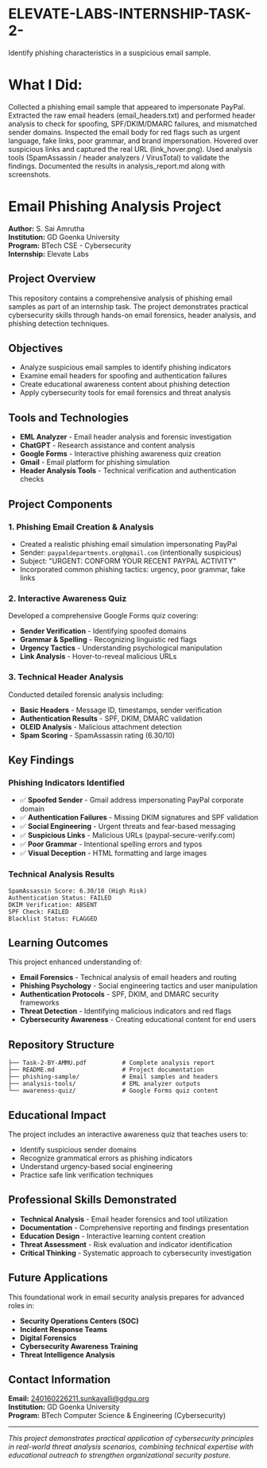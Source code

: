 # ELEVATE-LABS-INTERNSHIP-TASK-2-
Identify phishing characteristics in a suspicious email sample.
# What I Did:

Collected a phishing email sample that appeared to impersonate PayPal.
Extracted the raw email headers (email_headers.txt) and performed header analysis to check for spoofing, SPF/DKIM/DMARC failures, and mismatched sender domains.
Inspected the email body for red flags such as urgent language, fake links, poor grammar, and brand impersonation.
Hovered over suspicious links and captured the real URL (link_hover.png).
Used analysis tools (SpamAssassin / header analyzers / VirusTotal) to validate the findings.
Documented the results in analysis_report.md along with screenshots.

# Email Phishing Analysis Project

**Author:** S. Sai Amrutha  
**Institution:** GD Goenka University  
**Program:** BTech CSE - Cybersecurity  
**Internship:** Elevate Labs

## Project Overview

This repository contains a comprehensive analysis of phishing email samples as part of an internship task. The project demonstrates practical cybersecurity skills through hands-on email forensics, header analysis, and phishing detection techniques.

## Objectives

- Analyze suspicious email samples to identify phishing indicators
- Examine email headers for spoofing and authentication failures  
- Create educational awareness content about phishing detection
- Apply cybersecurity tools for email forensics and threat analysis

## Tools and Technologies

- **EML Analyzer** - Email header analysis and forensic investigation
- **ChatGPT** - Research assistance and content analysis
- **Google Forms** - Interactive phishing awareness quiz creation
- **Gmail** - Email platform for phishing simulation
- **Header Analysis Tools** - Technical verification and authentication checks

## Project Components

### 1. Phishing Email Creation & Analysis
- Created a realistic phishing email simulation impersonating PayPal
- Sender: `paypaldepartments.org@gmail.com` (intentionally suspicious)
- Subject: "URGENT: CONFORM YOUR RECENT PAYPAL ACTIVITY"
- Incorporated common phishing tactics: urgency, poor grammar, fake links

### 2. Interactive Awareness Quiz
Developed a comprehensive Google Forms quiz covering:
- **Sender Verification** - Identifying spoofed domains
- **Grammar & Spelling** - Recognizing linguistic red flags
- **Urgency Tactics** - Understanding psychological manipulation
- **Link Analysis** - Hover-to-reveal malicious URLs

### 3. Technical Header Analysis
Conducted detailed forensic analysis including:
- **Basic Headers** - Message ID, timestamps, sender verification
- **Authentication Results** - SPF, DKIM, DMARC validation
- **OLEID Analysis** - Malicious attachment detection
- **Spam Scoring** - SpamAssassin rating (6.30/10)

## Key Findings

### Phishing Indicators Identified
- ✅ **Spoofed Sender** - Gmail address impersonating PayPal corporate domain
- ✅ **Authentication Failures** - Missing DKIM signatures and SPF validation
- ✅ **Social Engineering** - Urgent threats and fear-based messaging  
- ✅ **Suspicious Links** - Malicious URLs (paypal-secure-verify.com)
- ✅ **Poor Grammar** - Intentional spelling errors and typos
- ✅ **Visual Deception** - HTML formatting and large images

### Technical Analysis Results
```
SpamAssassin Score: 6.30/10 (High Risk)
Authentication Status: FAILED
DKIM Verification: ABSENT
SPF Check: FAILED
Blacklist Status: FLAGGED
```

## Learning Outcomes

This project enhanced understanding of:
- **Email Forensics** - Technical analysis of email headers and routing
- **Phishing Psychology** - Social engineering tactics and user manipulation
- **Authentication Protocols** - SPF, DKIM, and DMARC security frameworks
- **Threat Detection** - Identifying malicious indicators and red flags
- **Cybersecurity Awareness** - Creating educational content for end users

## Repository Structure

```
├── Task-2-BY-AMMU.pdf          # Complete analysis report
├── README.md                   # Project documentation
├── phishing-sample/            # Email samples and headers
├── analysis-tools/             # EML analyzer outputs
└── awareness-quiz/             # Google Forms quiz content
```

## Educational Impact

The project includes an interactive awareness quiz that teaches users to:
- Identify suspicious sender domains
- Recognize grammatical errors as phishing indicators
- Understand urgency-based social engineering
- Practice safe link verification techniques

## Professional Skills Demonstrated

- **Technical Analysis** - Email header forensics and tool utilization
- **Documentation** - Comprehensive reporting and findings presentation  
- **Education Design** - Interactive learning content creation
- **Threat Assessment** - Risk evaluation and indicator identification
- **Critical Thinking** - Systematic approach to cybersecurity investigation

## Future Applications

This foundational work in email security analysis prepares for advanced roles in:
- **Security Operations Centers (SOC)**
- **Incident Response Teams**
- **Digital Forensics**
- **Cybersecurity Awareness Training**
- **Threat Intelligence Analysis**

## Contact Information

**Email:** 240160226211.sunkavalli@gdgu.org  
**Institution:** GD Goenka University  
**Program:** BTech Computer Science & Engineering (Cybersecurity)

---

*This project demonstrates practical application of cybersecurity principles in real-world threat analysis scenarios, combining technical expertise with educational outreach to strengthen organizational security posture.*
